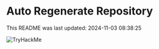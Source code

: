 # Auto Regenerate Repository

This README was last updated: 2024-11-03 08:38:25

 ![TryHackMe](https://tryhackme.com/badge/533634)